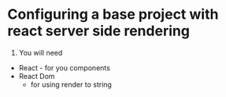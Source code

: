 Configuring a base project with react server side rendering
====

1) You will need
 - React - for you components
 - React Dom
    - for using render to string